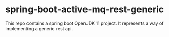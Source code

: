# spring-boot-active-mq-rest-generic
This repo contains a spring boot OpenJDK 11 project. It represents a way of implementing a generic rest api. 
